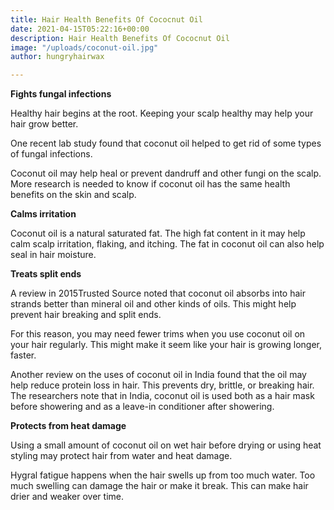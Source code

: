 ```yaml
---
title: Hair Health Benefits Of Cococnut Oil
date: 2021-04-15T05:22:16+00:00
description: Hair Health Benefits Of Cococnut Oil
image: "/uploads/coconut-oil.jpg"
author: hungryhairwax

---
```

**Fights fungal infections**

Healthy hair begins at the root. Keeping your scalp healthy may help your hair grow better.

One recent lab study found that coconut oil helped to get rid of some types of fungal infections.

Coconut oil may help heal or prevent dandruff and other fungi on the scalp. More research is needed to know if coconut oil has the same health benefits on the skin and scalp.

**Calms irritation**

Coconut oil is a natural saturated fat. The high fat content in it may help calm scalp irritation, flaking, and itching. The fat in coconut oil can also help seal in hair moisture.

**Treats split ends**

A review in 2015Trusted Source noted that coconut oil absorbs into hair strands better than mineral oil and other kinds of oils. This might help prevent hair breaking and split ends.

For this reason, you may need fewer trims when you use coconut oil on your hair regularly. This might make it seem like your hair is growing longer, faster.

Another review on the uses of coconut oil in India found that the oil may help reduce protein loss in hair. This prevents dry, brittle, or breaking hair. The researchers note that in India, coconut oil is used both as a hair mask before showering and as a leave-in conditioner after showering.

**Protects from heat damage**

Using a small amount of coconut oil on wet hair before drying or using heat styling may protect hair from water and heat damage.

Hygral fatigue happens when the hair swells up from too much water. Too much swelling can damage the hair or make it break. This can make hair drier and weaker over time.
